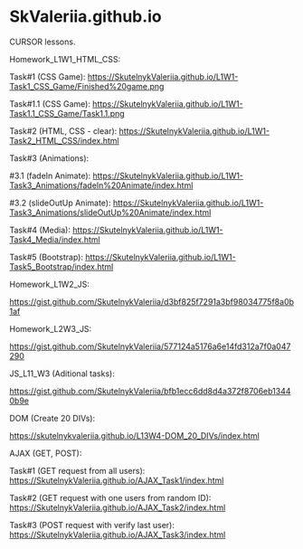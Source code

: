 # SkValeriia.github.io
CURSOR lessons.


Homework_L1W1_HTML_CSS:

Task#1 (CSS Game): https://SkutelnykValeriia.github.io/L1W1-Task1_CSS_Game/Finished%20game.png

Task#1.1 (CSS Game): https://SkutelnykValeriia.github.io/L1W1-Task1.1_CSS_Game/Task1.1.png

Task#2 (HTML, CSS - clear): https://SkutelnykValeriia.github.io/L1W1-Task2_HTML_CSS/index.html

Task#3 (Animations):

#3.1 (fadeIn Animate): https://SkutelnykValeriia.github.io/L1W1-Task3_Animations/fadeIn%20Animate/index.html

#3.2 (slideOutUp Animate): https://SkutelnykValeriia.github.io/L1W1-Task3_Animations/slideOutUp%20Animate/index.html

Task#4 (Media): https://SkutelnykValeriia.github.io/L1W1-Task4_Media/index.html

Task#5 (Bootstrap): https://SkutelnykValeriia.github.io/L1W1-Task5_Bootstrap/index.html


Homework_L1W2_JS:

https://gist.github.com/SkutelnykValeriia/d3bf825f7291a3bf98034775f8a0b1af



Homework_L2W3_JS:

https://gist.github.com/SkutelnykValeriia/577124a5176a6e14fd312a7f0a047290



JS_L11_W3 (Aditional tasks):

https://gist.github.com/SkutelnykValeriia/bfb1ecc6dd8d4a372f8706eb13440b9e



DOM (Create 20 DIVs):

https://skutelnykvaleriia.github.io/L13W4-DOM_20_DIVs/index.html



AJAX (GET, POST):

Task#1 (GET request from all users): 
https://SkutelnykValeriia.github.io/AJAX_Task1/index.html

Task#2 (GET request with one users from random ID): 
https://SkutelnykValeriia.github.io/AJAX_Task2/index.html

Task#3 (POST request with verify last user): 
https://SkutelnykValeriia.github.io/AJAX_Task3/index.html

